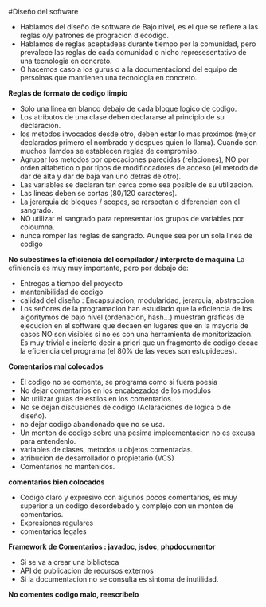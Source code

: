 #Diseño del software
- Hablamos del diseño de software de Bajo nivel, es el que se refiere a las reglas o/y patrones de progracion d ecodigo.
- Hablamos de reglas aceptadeas durante tiempo por la comunidad, pero prevalece las reglas de cada comunidad o nicho represesentativo de una tecnologia en concreto.
- O hacemos caso a los gurus o a la documentaciond del equipo de persoinas que mantienen una tecnologia en concreto.

**Reglas de formato de codigo limpio**
- Solo una linea en blanco debajo de cada bloque logico de codigo.
- Los atributos de una clase deben declararse al principio de su declaracion.
- los metodos invocados desde otro, deben estar lo mas proximos (mejor declarados primero el nombrado y despues quien lo llama). Cuando son muchos llamdos se establecen reglas de compromiso.
- Agrupar los metodos por opecaciones parecidas (relaciones), NO por orden alfabetico o por tipos de modifiocadores de acceso (el metodo de dar de alta y dar de baja van uno detras de otro).
- Las variables se declaran tan cerca como sea posible de su utilizacion.
- Las lineas deben se cortas (80/120 caracteres).
- La jerarquia de bloques / scopes, se rerspetan o diferencian con el sangrado.
- NO utilizar el sangrado para representar los grupos de variables por coloumna.
- nunca romper las reglas de sangrado. Aunque sea por un sola linea de codigo

**No subestimes la eficiencia del compilador / interprete de maquina**
La efiniencia es muy muy importante, pero por debajo de:
- Entregas a tiempo del proyecto
- mantenibilidad de codigo
- calidad del diseño : Encapsulacion, modularidad, jerarquia, abstraccion
- Los señores de la programacion han estudiado que la eficiencia de los algoritymos de bajo nivel (ordenacion, hash...) muestran graficas de ejecucion en el software que decaen en lugares que en la mayoria de casos NO son visibles si no es con una herramienta de monitorizacion. Es muy trivial e incierto decir a priori que un fragmento de codigo decae la eficiencia del programa (el 80% de las veces son estupideces).

**Comentarios mal colocados**
- El codigo no se comenta, se programa como si fuera poesia
- No dejar comentarios en los encabezados de los modulos
- No utilizar guias de estilos en los comentarios.
- No se dejan discusiones de codigo (Aclaraciones de logica o de diseño).
- no dejar codigo abandonado que no se usa.
- Un monton de codigo sobre una pesima impleementacion no es excusa para entendenlo.
- variables de clases, metodos u objetos comentadas.
- atribucion de desarrollador o propietario (VCS)
- Comentarios no mantenidos.

**comentarios bien colocados**
- Codigo claro y expresivo con algunos pocos comentarios, es muy superior a un codigo desordebado y complejo con un monton de comentarios.
- Expresiones regulares
- comentarios legales

**Framework de Comentarios : javadoc, jsdoc, phpdocumentor**
- Si se va a crear una biblioteca
- API de publicacion de recursos externos
- Si la documentacion no se consulta es sintoma de inutilidad.

**No comentes codigo malo, reescribelo**